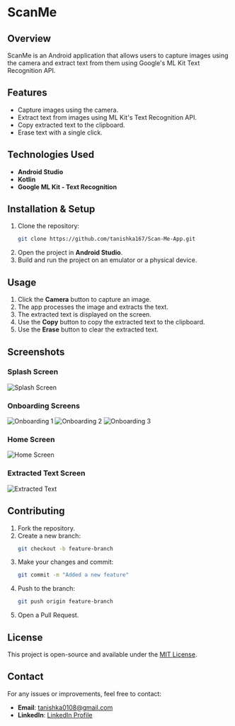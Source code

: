 # ScanMe

## Overview
ScanMe is an Android application that allows users to capture images using the camera and extract text from them using Google's ML Kit Text Recognition API.

## Features
- Capture images using the camera.
- Extract text from images using ML Kit's Text Recognition API.
- Copy extracted text to the clipboard.
- Erase text with a single click.

## Technologies Used
- **Android Studio**
- **Kotlin**
- **Google ML Kit - Text Recognition**

## Installation & Setup
1. Clone the repository:
   ```sh
   git clone https://github.com/tanishka167/Scan-Me-App.git
   ```
2. Open the project in **Android Studio**.
3. Build and run the project on an emulator or a physical device.

## Usage
1. Click the **Camera** button to capture an image.
2. The app processes the image and extracts the text.
3. The extracted text is displayed on the screen.
4. Use the **Copy** button to copy the extracted text to the clipboard.
5. Use the **Erase** button to clear the extracted text.

## Screenshots

### Splash Screen
![Splash Screen](assets/img1.png)

### Onboarding Screens
![Onboarding 1](assets/img_2.png)
![Onboarding 2](assets/img_3.png)
![Onboarding 3](assets/img4.png)

### Home Screen
![Home Screen](assets/img5.png)

### Extracted Text Screen
![Extracted Text](assets/img6.png)

## Contributing
1. Fork the repository.
2. Create a new branch:
   ```sh
   git checkout -b feature-branch
   ```
3. Make your changes and commit:
   ```sh
   git commit -m "Added a new feature"
   ```
4. Push to the branch:
   ```sh
   git push origin feature-branch
   ```
5. Open a Pull Request.

## License
This project is open-source and available under the [MIT License](LICENSE).

## Contact
For any issues or improvements, feel free to contact:
- **Email**: tanishka0108@gmail.com
- **LinkedIn**: [LinkedIn Profile](https://www.linkedin.com/in/tanishka167/)


